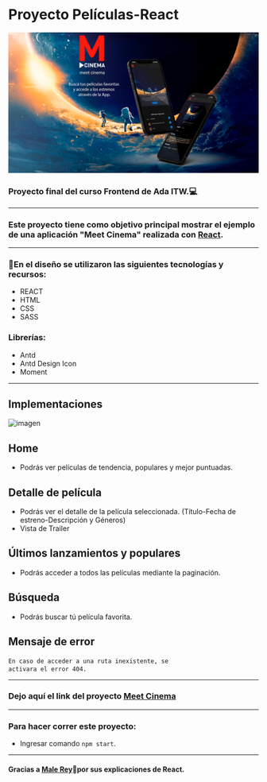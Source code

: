 # Proyecto Películas-React

![imagen](/src/assets/elevator%20pitch.png)

### Proyecto final del curso Frontend de Ada ITW.💻
***
### Este proyecto tiene como objetivo principal mostrar el ejemplo de una aplicación "Meet Cinema" realizada con [React](https://es.reactjs.org/).
***
### 🎥En el diseño  se utilizaron las siguientes tecnologías y recursos:
- REACT
- HTML
- CSS
- SASS
### Librerías:
- Antd
- Antd Design Icon
- Moment
***
## Implementaciones
![imagen](/src/assets/wireframes.png)

## Home
- Podrás ver películas  de tendencia, populares y mejor puntuadas.
## Detalle de película
- Podrás ver el detalle de la película seleccionada.
(Título-Fecha de estreno-Descripción y Géneros)
- Vista de Trailer
## Últimos lanzamientos y populares
- Podrás acceder a todos las películas mediante
la paginación.
## Búsqueda
- Podrás buscar tú película favorita.
## Mensaje de error
~~~
En caso de acceder a una ruta inexistente, se
activara el error 404.
~~~
*****
### Dejo aquí el link del proyecto [Meet Cinema](https://meetcinema.netlify.app/)

*****
### Para hacer correr este proyecto:

- Ingresar comando ```npm start```.

***
#### Gracias a [Male Rey](https://github.com/malerey)💜por sus explicaciones de React. 







